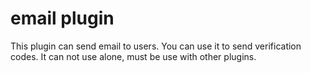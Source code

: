 # email plugin

This plugin can send email to users. You can use it to send verification codes. It can not use alone, must be use with other plugins.
